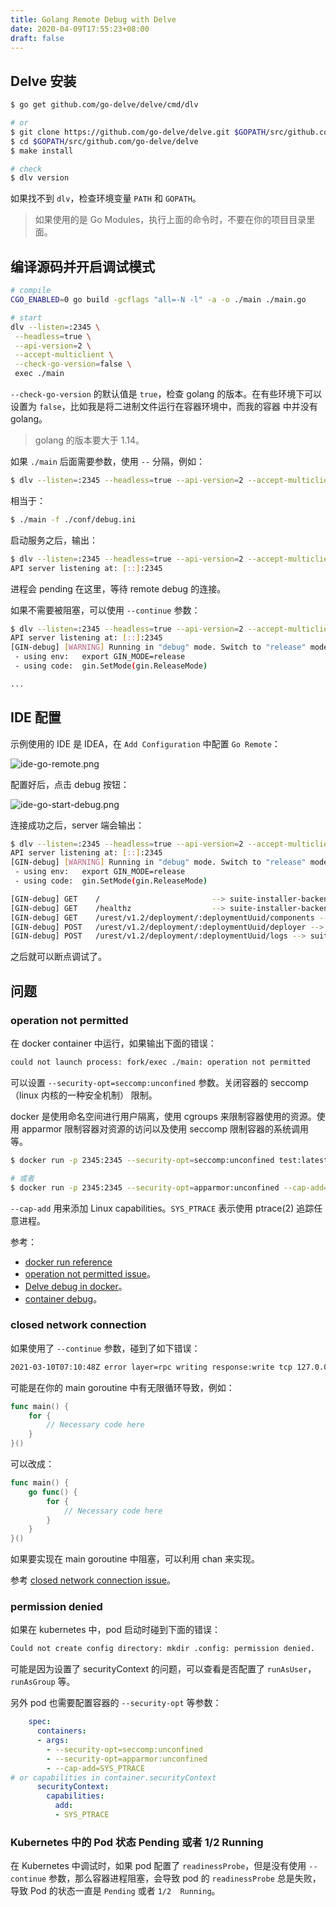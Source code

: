 ```yaml
---
title: Golang Remote Debug with Delve
date: 2020-04-09T17:55:23+08:00
draft: false
---
```


<!--more-->

## Delve 安装

```bash
$ go get github.com/go-delve/delve/cmd/dlv

# or
$ git clone https://github.com/go-delve/delve.git $GOPATH/src/github.com/go-delve/delve
$ cd $GOPATH/src/github.com/go-delve/delve
$ make install

# check
$ dlv version
```

如果找不到 `dlv`，检查环境变量 `PATH` 和 `GOPATH`。

> 如果使用的是 Go Modules，执行上面的命令时，不要在你的项目目录里面。

## 编译源码并开启调试模式

```bash
# compile
CGO_ENABLED=0 go build -gcflags "all=-N -l" -a -o ./main ./main.go

# start
dlv --listen=:2345 \
 --headless=true \
 --api-version=2 \
 --accept-multiclient \
 --check-go-version=false \
 exec ./main
```

`--check-go-version` 的默认值是 `true`，检查 golang 的版本。在有些环境下可以设置为 `false`，比如我是将二进制文件运行在容器环境中，而我的容器
中并没有 golang。

> golang 的版本要大于 1.14。

如果 `./main` 后面需要参数，使用 `--` 分隔，例如：

```bash
$ dlv --listen=:2345 --headless=true --api-version=2 --accept-multiclient --check-go-version=false exec ./main -- -f ./conf/debug.ini
```

相当于：

```bash
$ ./main -f ./conf/debug.ini
```

启动服务之后，输出：

```bash
$ dlv --listen=:2345 --headless=true --api-version=2 --accept-multiclient --check-go-version=false exec ./main
API server listening at: [::]:2345
```

进程会 pending 在这里，等待 remote debug 的连接。

如果不需要被阻塞，可以使用 `--continue` 参数：

```bash
$ dlv --listen=:2345 --headless=true --api-version=2 --accept-multiclient --check-go-version=false exec --continue ./main
API server listening at: [::]:2345
[GIN-debug] [WARNING] Running in "debug" mode. Switch to "release" mode in production.
 - using env:   export GIN_MODE=release
 - using code:  gin.SetMode(gin.ReleaseMode)

...
```

## IDE 配置

示例使用的 IDE 是 IDEA，在 `Add Configuration` 中配置 `Go Remote`：

![ide-go-remote.png](/images/go-remote/ide-go-remote.png)

配置好后，点击 debug 按钮：

![ide-go-start-debug.png](/images/go-remote/ide-go-start-debug.png)

连接成功之后，server 端会输出：

```bash
$ dlv --listen=:2345 --headless=true --api-version=2 --accept-multiclient --check-go-version=false exec ./main
API server listening at: [::]:2345
[GIN-debug] [WARNING] Running in "debug" mode. Switch to "release" mode in production.
 - using env:   export GIN_MODE=release
 - using code:  gin.SetMode(gin.ReleaseMode)

[GIN-debug] GET    /                         --> suite-installer-backend/app/http.loadRouter.func2 (6 handlers)
[GIN-debug] GET    /healthz                  --> suite-installer-backend/app/http.healthCheck (6 handlers)
[GIN-debug] GET    /urest/v1.2/deployment/:deploymentUuid/components --> suite-installer-backend/app/http.getComponents (7 handlers)
[GIN-debug] POST   /urest/v1.2/deployment/:deploymentUuid/deployer --> suite-installer-backend/app/http.startDeployer (7 handlers)
[GIN-debug] POST   /urest/v1.2/deployment/:deploymentUuid/logs --> suite-installer-backend/app/http.saveLogs (7 handlers)

```

之后就可以断点调试了。

## 问题

### operation not permitted

在 docker container 中运行，如果输出下面的错误：

```bash
could not launch process: fork/exec ./main: operation not permitted
```

可以设置 `--security-opt=seccomp:unconfined` 参数。关闭容器的 seccomp（linux 内核的一种安全机制） 限制。

docker 是使用命名空间进行用户隔离，使用 cgroups 来限制容器使用的资源。使用 apparmor 限制容器对资源的访问以及使用 seccomp 限制容器的系统调用等。

```bash
$ docker run -p 2345:2345 --security-opt=seccomp:unconfined test:latest

# 或者
$ docker run -p 2345:2345 --security-opt=apparmor:unconfined --cap-add=SYS_PTRACE test:latest
```

`--cap-add` 用来添加 Linux capabilities。`SYS_PTRACE` 表示使用 ptrace(2) 追踪任意进程。

参考：

- [docker run reference](https://docs.docker.com/engine/reference/run/)
- [operation not permitted issue](https://github.com/go-delve/delve/issues/515#issuecomment-214911481)。
- [Delve debug in docker](https://github.com/go-delve/delve/issues/1109)。  
- [container debug](https://github.com/dlsniper/webinar/blob/master/container-debug.sh#L10-L11)。

### closed network connection

如果使用了 `--continue` 参数，碰到了如下错误：
```bash
2021-03-10T07:10:48Z error layer=rpc writing response:write tcp 127.0.0.1:2345->127.0.0.1:39402: use of closed network connection
```

可能是在你的 main goroutine 中有无限循环导致，例如：

```go
func main() {
    for {
        // Necessary code here
    }
}()
```

可以改成：

```go
func main() {
	go func() {
        for {
            // Necessary code here
        }
    }
}()
```

如果要实现在 main goroutine 中阻塞，可以利用 chan 来实现。

参考 [closed network connection issue](https://github.com/go-delve/delve/issues/2284)。

###  permission denied

如果在 kubernetes 中，pod 启动时碰到下面的错误：

```bash
Could not create config directory: mkdir .config: permission denied.
```

可能是因为设置了 securityContext 的问题，可以查看是否配置了 `runAsUser`，`runAsGroup` 等。

另外 pod 也需要配置容器的 `--security-opt` 等参数：

```yaml
    spec:
      containers:
      - args:
        - --security-opt=seccomp:unconfined
        - --security-opt=apparmor:unconfined
        - --cap-add=SYS_PTRACE
# or capabilities in container.securityContext
      securityContext:
        capabilities:
          add:
          - SYS_PTRACE

```

### Kubernetes 中的 Pod 状态 Pending 或者 1/2 Running

在 Kubernetes 中调试时，如果 pod 配置了 `readinessProbe`，但是没有使用 `--continue` 参数，那么容器进程阻塞，会导致 pod 的 `readinessProbe`
总是失败，导致 Pod 的状态一直是 `Pending` 或者 `1/2  Running`。